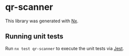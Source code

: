 # qr-scanner

This library was generated with [Nx](https://nx.dev).

## Running unit tests

Run `nx test qr-scanner` to execute the unit tests via [Jest](https://jestjs.io).
